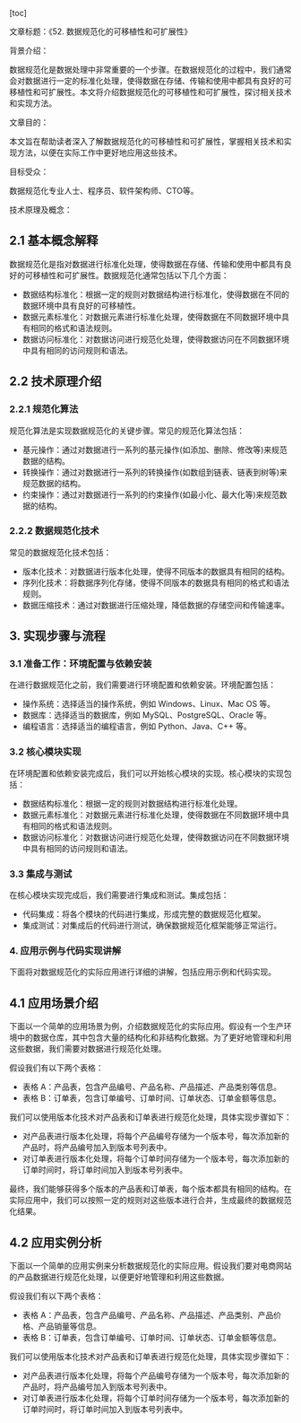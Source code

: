 
[toc]                    
                
                
文章标题：《52. 数据规范化的可移植性和可扩展性》

背景介绍：

数据规范化是数据处理中非常重要的一个步骤。在数据规范化的过程中，我们通常会对数据进行一定的标准化处理，使得数据在存储、传输和使用中都具有良好的可移植性和可扩展性。本文将介绍数据规范化的可移植性和可扩展性，探讨相关技术和实现方法。

文章目的：

本文旨在帮助读者深入了解数据规范化的可移植性和可扩展性，掌握相关技术和实现方法，以便在实际工作中更好地应用这些技术。

目标受众：

数据规范化专业人士、程序员、软件架构师、CTO等。

技术原理及概念：

## 2.1 基本概念解释

数据规范化是指对数据进行标准化处理，使得数据在存储、传输和使用中都具有良好的可移植性和可扩展性。数据规范化通常包括以下几个方面：

- 数据结构标准化：根据一定的规则对数据结构进行标准化，使得数据在不同的数据环境中具有良好的可移植性。
- 数据元素标准化：对数据元素进行标准化处理，使得数据在不同数据环境中具有相同的格式和语法规则。
- 数据访问标准化：对数据访问进行规范化处理，使得数据访问在不同数据环境中具有相同的访问规则和语法。

## 2.2 技术原理介绍

### 2.2.1 规范化算法

规范化算法是实现数据规范化的关键步骤。常见的规范化算法包括：

- 基元操作：通过对数据进行一系列的基元操作(如添加、删除、修改等)来规范数据的结构。
- 转换操作：通过对数据进行一系列的转换操作(如数组到链表、链表到树等)来规范数据的结构。
- 约束操作：通过对数据进行一系列的约束操作(如最小化、最大化等)来规范数据的结构。

### 2.2.2 数据规范化技术

常见的数据规范化技术包括：

- 版本化技术：对数据进行版本化处理，使得不同版本的数据具有相同的结构。
- 序列化技术：将数据序列化存储，使得不同版本的数据具有相同的格式和语法规则。
- 数据压缩技术：通过对数据进行压缩处理，降低数据的存储空间和传输速率。

## 3. 实现步骤与流程

### 3.1 准备工作：环境配置与依赖安装

在进行数据规范化之前，我们需要进行环境配置和依赖安装。环境配置包括：

- 操作系统：选择适当的操作系统，例如 Windows、Linux、Mac OS 等。
- 数据库：选择适当的数据库，例如 MySQL、PostgreSQL、Oracle 等。
- 编程语言：选择适当的编程语言，例如 Python、Java、C++ 等。

### 3.2 核心模块实现

在环境配置和依赖安装完成后，我们可以开始核心模块的实现。核心模块的实现包括：

- 数据结构标准化：根据一定的规则对数据结构进行标准化处理。
- 数据元素标准化：对数据元素进行标准化处理，使得数据在不同数据环境中具有相同的格式和语法规则。
- 数据访问标准化：对数据访问进行规范化处理，使得数据访问在不同数据环境中具有相同的访问规则和语法。

### 3.3 集成与测试

在核心模块实现完成后，我们需要进行集成和测试。集成包括：

- 代码集成：将各个模块的代码进行集成，形成完整的数据规范化框架。
- 集成测试：对集成后的代码进行测试，确保数据规范化框架能够正常运行。

### 4. 应用示例与代码实现讲解

下面将对数据规范化的实际应用进行详细的讲解，包括应用示例和代码实现。

## 4.1 应用场景介绍

下面以一个简单的应用场景为例，介绍数据规范化的实际应用。假设有一个生产环境中的数据仓库，其中包含大量的结构化和非结构化数据。为了更好地管理和利用这些数据，我们需要对数据进行规范化处理。

假设我们有以下两个表格：

- 表格 A：产品表，包含产品编号、产品名称、产品描述、产品类别等信息。
- 表格 B：订单表，包含订单编号、订单时间、订单状态、订单金额等信息。

我们可以使用版本化技术对产品表和订单表进行规范化处理，具体实现步骤如下：

- 对产品表进行版本化处理，将每个产品编号存储为一个版本号，每次添加新的产品时，将产品编号加入到版本号列表中。
- 对订单表进行版本化处理，将每个订单时间存储为一个版本号，每次添加新的订单时间时，将订单时间加入到版本号列表中。

最终，我们能够获得多个版本的产品表和订单表，每个版本都具有相同的结构。在实际应用中，我们可以按照一定的规则对这些版本进行合并，生成最终的数据规范化结果。

## 4.2 应用实例分析

下面以一个简单的应用实例来分析数据规范化的实际应用。假设我们要对电商网站的产品数据进行规范化处理，以便更好地管理和利用这些数据。

假设我们有以下两个表格：

- 表格 A：产品表，包含产品编号、产品名称、产品描述、产品类别、产品价格、产品销量等信息。
- 表格 B：订单表，包含订单编号、订单时间、订单状态、订单金额等信息。

我们可以使用版本化技术对产品表和订单表进行规范化处理，具体实现步骤如下：

- 对产品表进行版本化处理，将每个产品编号存储为一个版本号，每次添加新的产品时，将产品编号加入到版本号列表中。
- 对订单表进行版本化处理，将每个订单时间存储为一个版本号，每次添加新的订单时间时，将订单时间加入到版本号列表中。

